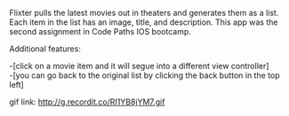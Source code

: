 Flixter pulls the latest movies out in theaters and generates them as a list. Each item in the list has an image, title, and description. This app was the second assignment in Code Paths IOS bootcamp.

Additional features:

-[click on a movie item and it will segue into a different view controller]                
-[you can go back to the original list by clicking the back button in the top left]

gif link: http://g.recordit.co/RI1YB8jYM7.gif
